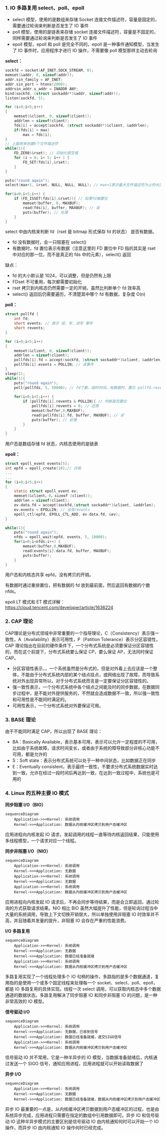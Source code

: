 ### 1. IO 多路复用 select、poll、epoll
- select 模型，使用的是数组来存储 Socket 连接文件描述符，容量是固定的，需要通过轮询来判断是否发生了 IO 事件
- poll 模型，使用的是链表来存储 socket 连接文件描述符，容量是不固定的，同样需要通过轮询来判断是否发生了 IO 事件
- epoll 模型，epoll 和 poll 是完全不同的，epoll 是一种事件通知模型，当发生了 IO 事件时，应用程序才进行 IO 操作，不需要像 poll 模型那样主动去轮询

**select：**

```c
sockfd = socket(AF_INET,SOCK_STREAM, 0);
memset(&addr, 0, sizeof(addr));
addr.sin_family = AF_INET;
addr.sin_port = htons(2000);
addrsin_addr.s_addr = INADDR ANY;
bind(sockfd, (struct sockaddr*)&addr, sizeof(addr));
listen(sockfd, 5);

for (i=0;i<5;i++)
{
    memset(&client, 0, sizeof(client));
    addrlen = sizeof(client);
    fds[i] = accept(sockfd, (struct sockaddr*)&client, &addrlen);
    if(fds[i] > max)
        max = fds[i];
}
// 上面用来创建5个文件描述符
while(1){
    FD_ZER0(&rset); // 初始化赋空值
    for (i = 0; i< 5; i++ ) {
        FD_SET(fds[i],&rset);
    }
}

puts("round aqain");
select(max+1, &rset, NULL, NULL, NULL); // max+1表示最大文件描述符为止的长度

for(i=0;i<5;i++) {
    if (FD_ISSET(fds[i],&rset)){ // 如果fd被置位
        memset(buffer, 0, MAXBUF);
        read(fds[i], buffer, MAXBUF); // 读
        puts(buffer); // 处理
    }
}
```

select 中由内核来判断 fd（rset 是 bitmap 形式保存 fd 的状态） 是否有数据。

- fd 没有数据时，会一只阻塞在 select()
- 有数据时，fd 置位表示有数据（注意这里的 FD 置位中 FD 指的其实是 rset 中对应的那一位，而不是真正的 fds 中的元素），select() 返回

缺点：

- fd 的大小默认是 1024，可以调整，但是仍然有上限
- FDset 不可重用，每次都需要初始化
- rset 拷贝到内核态仍然需要一定的开销，虽然比判断单个 fd 效率高
- select() 返回后仍需要遍历，不清楚其中哪个 fd 有数据，复杂度 O(n)

**poll：**

```c
struct pollfd {
    int fd;
    short events; // 表示 读、写、读写 事件
    short revents;
}

for (i=0;i<5;i++)
{
    memset(&client, 0, sizeof(client));
    addrlen = sizeof(client);
    pollfds[i].fd = accept(sockfd, (struct sockaddr*)&client, &addrlen);
    pollfds[i].events = POLLIN; // 读事件
}
sleep(1);
while(1){
    puts("round again");
    poll(pollfds, 5, 50000); // fd个数，超时时间。有数据时，置位 pollfd.revents，然后返回
    
    for(i=0;i<5;i++) {
        if (pollfds[i].revents & POLLIN){ // 判断是否置位
            pollfds[i].revents = 0; // 还原
            memset(buffer,0,MAXBUF);
            read(pollfds[i].fd, buffer, MAXBUF); // 读
            puts(buffer); // 处理
        }
    }
}
```

用户态是数组存储 fd 状态，内核态使用的是链表

**epoll：**

```c
struct epoll_event events[5];
int epfd = epoll_create(10);// 白板
...
...
for (i=0;i<5;i++)
{
    static struct epoll_event ev;
    memset(&client，0，sizeof (client));
    addrlen = sizeof(client);
    ev.data.fd = accept(sockfd,(struct sockaddr*)&client, &addrlen);
    ev.events = EPOLLIN; // 没有revents
    epoll_ctl(epfd, EPOLL_CTL_ADD, ev.data.fd, &ev);
}

while(1){
    puts("round again");
    nfds = epoll_wait(epfd, events, 5, 10000);
	for(i=0;i<nfds;i++) {
        memset(buffer,0,MAXBUF);
        read(events[i].data.fd, buffer, MAXBUF);
        puts(buffer);
    }
}
```

用户态和内核态共享 epfd，没有拷贝的开销。

有数据时通过重排置位，把有数据的 fd 放到最前面，然后返回有数据的个数 nfds。

epoll LT 模式和 ET 模式详解：https://cloud.tencent.com/developer/article/1636224

### 2. CAP 理论
CAP理论是分布式领域中非常重要的一个指导理论，C（Consistency）表示强一致性，A（Availability）表示可用性，P（Patition Tolerance）表示分区容错性，CAP 理论指出在目前的硬件条件下，一个分布式系统是必须要保证分区容错性的，而在这个前提下，分布式系统要么保证 CP，要么保证 AP，无法同时保证 CAP。

- 分区容错性表示，，一个系统虽然是分布式的，但是对外看上去应该是一个整体，不能由于分布式系统内部的某个结点挂点，或网络出现了故障，而导致系统对外出现异常所以，对于分布式系统而言是一定要保证分区容错性的。
- 强一致性表示，一个分布式系统中各个结点之间能及时的同步数据，在数据同步过程中，是不能对外提供服务的，不然就会造成数据不一致，所以强一致性和可用性是不能同时满足的。
- 可用性表示，一个分布式系统对外要保证可用。

### 3. BASE 理论

由于不能同时满足 CAP，所以出现了 BASE 理论：

- BA：Basically Available，表示基本可用，表示可以允许一定程度的不可用，比如由于系统故障，请求时间变长，或者由于系统的障导致部分非核心功能不可用，都是允许的
- S：Soft state：表示分布式系统可以处于一种中间状态，比如数据正在同步
- E：Eventually consistent，表示最终一致性，不要求分布式系统数据实时达到一致，允许在经过一段时间后再达到一致，在达到一致过程中，系统也是可用的

### 4. Linux 的五种主要 IO 模式

**同步阻塞 I/O（BIO）**

```mermaid
sequenceDiagram
    Application->>+Kernel: 系统调用
    Kernel->>+Application: 数据从内核缓冲区拷贝到用户态缓冲区
```

应用进程向内核发起 IO 请求，发起调用的线程一直等待内核返回结果，只能使用多线程模型，一个请求对应一个线程。

**同步非阻塞 I/O（NIO）**

```mermaid
sequenceDiagram
    Application->>+Kernel: 系统调用
    Kernel->>+Application: 无数据
    Application->>+Kernel: 系统调用
    Kernel->>+Application: 无数据
    Application->>+Kernel: 系统调用
    Kernel->>+Application: 数据从内核缓冲区拷贝到用户态缓冲区
```

应用进程向内核发起 IO 请求后，不再会同步等待结果，而是会立即返回，通过轮询的方式获取请求结果。NIO 相比 BIO 虽然大幅提升了性能，但是轮询过程当中大量的系统调用，导致上下文切换开销很大，所以单独使用非阻塞 IO 时效率并不高，并且随着并发量的提升，非阻塞 IO 会存在严重的性能浪费。

**I/O 多路复用**

```mermaid
sequenceDiagram
    Application->>+Kernel: 系统调用
    Kernel->>+Application: 无数据
    Kernel->>+Application: 数据已经准备就绪
    Application->>+Kernel: 系统调用
    Kernel->>+Application: 数据从内核缓冲区拷贝到用户态缓冲区
```

多路复用实现了一个线程处理多个 IO 句柄的操作，多路指的是多个数据通道，复用指的是使用一个或多个固定线程来处理每一个 socket、select、poll、epoll，都是 IO 多路复用的具体实现。线程一次 select 调用，可以获取内核态中多个数据通道的数据状态。多路复用解决了同步阻塞 IO 和同步非阻塞 IO 的问题，是一种非常高效的 IO 模型。

**信号驱动 I/O**

```mermaid
sequenceDiagram
    Application->>+Kernel: 系统调用
    Kernel->>+Application: 无数据，已收到信号
    Kernel->>+Application: 数据已经准备就绪，递交SIGO信号
    Application->>+Kernel: 系统调用
    Kernel->>+Application: 数据从内核缓冲区拷贝到用户态缓冲区
```

信号驱动 IO 并不常用，它是一种半异步的 IO 模型，当数据准备就绪后，内核通过发送一个 SIGO 信号，通知应用进程，应用进程就可以开始读取数据了

**异步 I/O**

```mermaid
sequenceDiagram
    Application->>+Kernel: 系统调用
    Kernel->>+Application: 无数据
    Kernel->>+Application: 数据已经准备就绪，数据从内核缓冲区拷贝到用户态缓冲区
```

异步 IO 最重要的一点是，从内核缓冲区拷贝数据到用户态缓冲区的过程，也是由系统异步完成，应用进程只需要在指定的数组中引用数据即可。异步 IO 和信号驱动 IO 这种半异步模式的主要区别是信号驱动 IO 由内核通知何时可以开始一个 IO 操作，而异步 IO 由内核通知 IO 操作何时已经完成。
